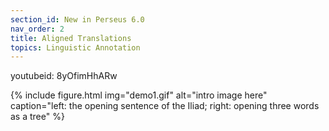 ```yaml
---
section_id: New in Perseus 6.0
nav_order: 2
title: Aligned Translations
topics: Linguistic Annotation
---
```


youtubeid: 8yOfimHhARw

{% include figure.html img="demo1.gif" alt="intro image here" caption="left: the opening sentence of the Iliad; right: opening three words as a tree"  %}

